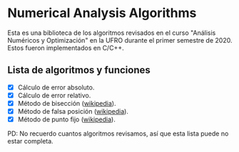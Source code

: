 # Numerical Analysis Algorithms

Esta es una biblioteca de los algoritmos revisados en el curso "Análisis Numéricos y Optimización" en la UFRO durante el primer semestre de 2020. Estos fueron implementados en C/C++.

## Lista de algoritmos y funciones

- [x] Cálculo de error absoluto.
- [x] Cálculo de error relativo.
- [x] Método de bisección ([wikipedia](https://en.wikipedia.org/wiki/Bisection_method)).
- [x] Método de falsa posición ([wikipedia](https://es.wikipedia.org/wiki/M%C3%A9todo_de_la_regla_falsa](https://en.wikipedia.org/wiki/Regula_falsi))).
- [x] Método de punto fijo ([wikipedia](https://en.wikipedia.org/wiki/Fixed-point_iteration)).

PD: No recuerdo cuantos algoritmos revisamos, así que esta lista puede no estar completa.
